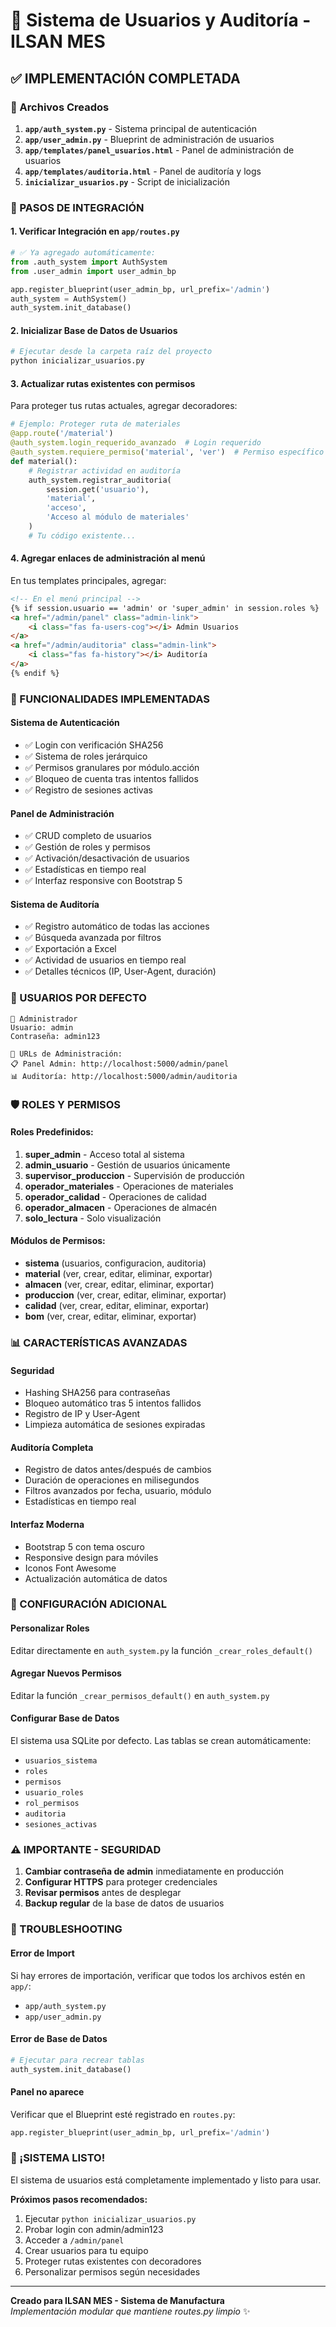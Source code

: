 # 🔐 Sistema de Usuarios y Auditoría - ILSAN MES

## ✅ IMPLEMENTACIÓN COMPLETADA

### 📁 Archivos Creados

1. **`app/auth_system.py`** - Sistema principal de autenticación
2. **`app/user_admin.py`** - Blueprint de administración de usuarios
3. **`app/templates/panel_usuarios.html`** - Panel de administración de usuarios
4. **`app/templates/auditoria.html`** - Panel de auditoría y logs
5. **`inicializar_usuarios.py`** - Script de inicialización

### 🚀 PASOS DE INTEGRACIÓN

#### 1. **Verificar Integración en `app/routes.py`**
```python
# ✅ Ya agregado automáticamente:
from .auth_system import AuthSystem
from .user_admin import user_admin_bp

app.register_blueprint(user_admin_bp, url_prefix='/admin')
auth_system = AuthSystem()
auth_system.init_database()
```

#### 2. **Inicializar Base de Datos de Usuarios**
```bash
# Ejecutar desde la carpeta raíz del proyecto
python inicializar_usuarios.py
```

#### 3. **Actualizar rutas existentes con permisos**
Para proteger tus rutas actuales, agregar decoradores:

```python
# Ejemplo: Proteger ruta de materiales
@app.route('/material')
@auth_system.login_requerido_avanzado  # Login requerido
@auth_system.requiere_permiso('material', 'ver')  # Permiso específico
def material():
    # Registrar actividad en auditoría
    auth_system.registrar_auditoria(
        session.get('usuario'), 
        'material', 
        'acceso', 
        'Acceso al módulo de materiales'
    )
    # Tu código existente...
```

#### 4. **Agregar enlaces de administración al menú**
En tus templates principales, agregar:

```html
<!-- En el menú principal -->
{% if session.usuario == 'admin' or 'super_admin' in session.roles %}
<a href="/admin/panel" class="admin-link">
    <i class="fas fa-users-cog"></i> Admin Usuarios
</a>
<a href="/admin/auditoria" class="admin-link">
    <i class="fas fa-history"></i> Auditoría
</a>
{% endif %}
```

### 🎯 FUNCIONALIDADES IMPLEMENTADAS

#### **Sistema de Autenticación**
- ✅ Login con verificación SHA256
- ✅ Sistema de roles jerárquico
- ✅ Permisos granulares por módulo.acción
- ✅ Bloqueo de cuenta tras intentos fallidos
- ✅ Registro de sesiones activas

#### **Panel de Administración**
- ✅ CRUD completo de usuarios
- ✅ Gestión de roles y permisos
- ✅ Activación/desactivación de usuarios
- ✅ Estadísticas en tiempo real
- ✅ Interfaz responsive con Bootstrap 5

#### **Sistema de Auditoría**
- ✅ Registro automático de todas las acciones
- ✅ Búsqueda avanzada por filtros
- ✅ Exportación a Excel
- ✅ Actividad de usuarios en tiempo real
- ✅ Detalles técnicos (IP, User-Agent, duración)

### 👤 USUARIOS POR DEFECTO

```
👑 Administrador
Usuario: admin
Contraseña: admin123

🔗 URLs de Administración:
📋 Panel Admin: http://localhost:5000/admin/panel
📊 Auditoría: http://localhost:5000/admin/auditoria
```

### 🛡️ ROLES Y PERMISOS

#### **Roles Predefinidos:**
1. **super_admin** - Acceso total al sistema
2. **admin_usuario** - Gestión de usuarios únicamente  
3. **supervisor_produccion** - Supervisión de producción
4. **operador_materiales** - Operaciones de materiales
5. **operador_calidad** - Operaciones de calidad
6. **operador_almacen** - Operaciones de almacén
7. **solo_lectura** - Solo visualización

#### **Módulos de Permisos:**
- **sistema** (usuarios, configuracion, auditoria)
- **material** (ver, crear, editar, eliminar, exportar)
- **almacen** (ver, crear, editar, eliminar, exportar)
- **produccion** (ver, crear, editar, eliminar, exportar)
- **calidad** (ver, crear, editar, eliminar, exportar)
- **bom** (ver, crear, editar, eliminar, exportar)

### 📊 CARACTERÍSTICAS AVANZADAS

#### **Seguridad**
- Hashing SHA256 para contraseñas
- Bloqueo automático tras 5 intentos fallidos
- Registro de IP y User-Agent
- Limpieza automática de sesiones expiradas

#### **Auditoría Completa**
- Registro de datos antes/después de cambios
- Duración de operaciones en milisegundos
- Filtros avanzados por fecha, usuario, módulo
- Estadísticas en tiempo real

#### **Interfaz Moderna**
- Bootstrap 5 con tema oscuro
- Responsive design para móviles
- Iconos Font Awesome
- Actualización automática de datos

### 🔧 CONFIGURACIÓN ADICIONAL

#### **Personalizar Roles**
Editar directamente en `auth_system.py` la función `_crear_roles_default()`

#### **Agregar Nuevos Permisos**
Editar la función `_crear_permisos_default()` en `auth_system.py`

#### **Configurar Base de Datos**
El sistema usa SQLite por defecto. Las tablas se crean automáticamente:
- `usuarios_sistema`
- `roles`
- `permisos`
- `usuario_roles`
- `rol_permisos`
- `auditoria`
- `sesiones_activas`

### ⚠️ IMPORTANTE - SEGURIDAD

1. **Cambiar contraseña de admin** inmediatamente en producción
2. **Configurar HTTPS** para proteger credenciales
3. **Revisar permisos** antes de desplegar
4. **Backup regular** de la base de datos de usuarios

### 🐛 TROUBLESHOOTING

#### **Error de Import**
Si hay errores de importación, verificar que todos los archivos estén en `app/`:
- `app/auth_system.py`
- `app/user_admin.py`

#### **Error de Base de Datos**
```python
# Ejecutar para recrear tablas
auth_system.init_database()
```

#### **Panel no aparece**
Verificar que el Blueprint esté registrado en `routes.py`:
```python
app.register_blueprint(user_admin_bp, url_prefix='/admin')
```

### 🎉 ¡SISTEMA LISTO!

El sistema de usuarios está completamente implementado y listo para usar.

**Próximos pasos recomendados:**
1. Ejecutar `python inicializar_usuarios.py`
2. Probar login con admin/admin123
3. Acceder a `/admin/panel`
4. Crear usuarios para tu equipo
5. Proteger rutas existentes con decoradores
6. Personalizar permisos según necesidades

---
**Creado para ILSAN MES - Sistema de Manufactura**  
*Implementación modular que mantiene routes.py limpio* ✨
